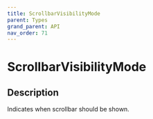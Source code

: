 ```yaml
---
title: ScrollbarVisibilityMode
parent: Types
grand_parent: API
nav_order: 71
---
```


# ScrollbarVisibilityMode

## Description

Indicates when scrollbar should be shown.
